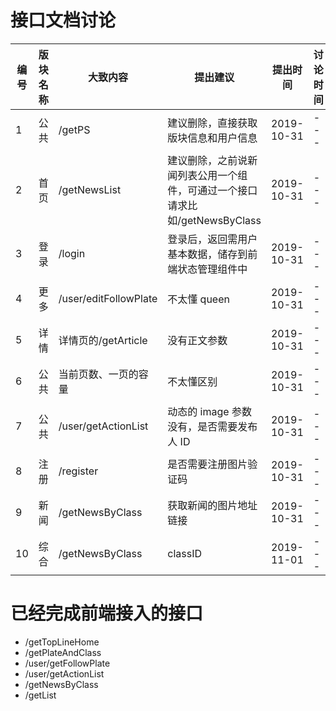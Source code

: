 # 接口文档讨论

| 编号 | 版块名称 | 大致内容              | 提出建议                                                                    | 提出时间   | 讨论时间 | 讨论结果 |
| ---- | -------- | --------------------- | --------------------------------------------------------------------------- | ---------- | -------- | -------- |
| 1    | 公共     | /getPS                | 建议删除，直接获取版块信息和用户信息                                        | 2019-10-31 | ---      | ---      |
| 2    | 首页     | /getNewsList          | 建议删除，之前说新闻列表公用一个组件，可通过一个接口请求比如/getNewsByClass | 2019-10-31 | ---      | ---      |
| 3    | 登录     | /login                | 登录后，返回需用户基本数据，储存到前端状态管理组件中                        | 2019-10-31 | ---      | ---      |
| 4    | 更多     | /user/editFollowPlate | 不太懂 queen                                                                | 2019-10-31 | ---      | ---      |
| 5    | 详情     | 详情页的/getArticle   | 没有正文参数                                                                | 2019-10-31 | ---      | ---      |
| 6    | 公共     | 当前页数、一页的容量  | 不太懂区别                                                                  | 2019-10-31 | ---      | ---      |
| 7    | 公共     | /user/getActionList   | 动态的 image 参数没有，是否需要发布人 ID                                    | 2019-10-31 | ---      | ---      |
| 8    | 注册     | /register             | 是否需要注册图片验证码                                                      | 2019-10-31 | ---      | ---      |
| 9    | 新闻     | /getNewsByClass       | 获取新闻的图片地址链接                                                      | 2019-10-31 | ---      | ---      |
| 10   | 综合     | /getNewsByClass       | classID                                                                     | 2019-11-01 | ---      | ---      |

# 已经完成前端接入的接口

- /getTopLineHome
- /getPlateAndClass
- /user/getFollowPlate
- /user/getActionList
- /getNewsByClass
- /getList
